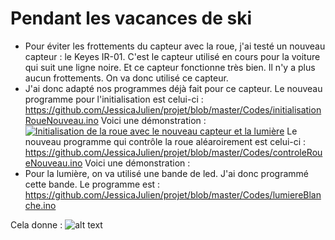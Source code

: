 # Pendant les vacances de ski

* Pour éviter les frottements du capteur avec la roue, j'ai testé un nouveau capteur : le Keyes IR-01. C'est le capteur utilisé en cours pour la voiture qui suit une ligne noire.
Et ce capteur fonctionne très bien. Il n'y a plus aucun frottements. On va donc utilisé ce capteur. 
* J'ai donc adapté nos programmes déjà fait pour ce capteur.
Le nouveau programme pour l'initialisation est celui-ci : https://github.com/JessicaJulien/projet/blob/master/Codes/initialisationRoueNouveau.ino
Voici une démonstration : 
<a href="https://www.youtube.com/watch?v=4ydrxAV1xTY"><img src="https://i.ytimg.com/vi/4ydrxAV1xTY/hqdefault.jpg?sqp=-oaymwEZCNACELwBSFXyq4qpAwsIARUAAIhCGAFwAQ==&rs=AOn4CLC9CE8JMA-LUZUt-Czr3-Y03VeviQ" alt="Initialisation de la roue avec le nouveau capteur et la lumière" /></a>
Le nouveau programme qui contrôle la roue aléaroirement est celui-ci : https://github.com/JessicaJulien/projet/blob/master/Codes/controleRoueNouveau.ino
Voici une démonstration :
* Pour la lumière, on va utilisé une bande de led. J'ai donc programmé cette bande. Le programme est : https://github.com/JessicaJulien/projet/blob/master/Codes/lumiereBlanche.ino

Cela donne : 
![alt text](https://github.com/JessicaJulien/projet/blob/master/Documentation/RoueEclair%C3%A9e.jpg "Roue éclairée")
